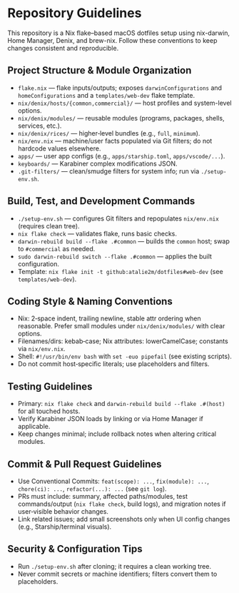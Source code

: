# Repository Guidelines

This repository is a Nix flake–based macOS dotfiles setup using nix-darwin, Home Manager, Denix, and brew-nix. Follow these conventions to keep changes consistent and reproducible.

## Project Structure & Module Organization
- `flake.nix` — flake inputs/outputs; exposes `darwinConfigurations` and `homeConfigurations` and a `templates/web-dev` flake template.
- `nix/denix/hosts/{common,commercial}/` — host profiles and system-level options.
- `nix/denix/modules/` — reusable modules (programs, packages, shells, services, etc.).
- `nix/denix/rices/` — higher‑level bundles (e.g., `full`, `minimum`).
- `nix/env.nix` — machine/user facts populated via Git filters; do not hardcode values elsewhere.
- `apps/` — user app configs (e.g., `apps/starship.toml`, `apps/vscode/...`).
- `keyboards/` — Karabiner complex modifications JSON.
- `.git-filters/` — clean/smudge filters for system info; run via `./setup-env.sh`.

## Build, Test, and Development Commands
- `./setup-env.sh` — configures Git filters and repopulates `nix/env.nix` (requires clean tree).
- `nix flake check` — validates flake, runs basic checks.
- `darwin-rebuild build --flake .#common` — builds the `common` host; swap to `#commercial` as needed.
- `sudo darwin-rebuild switch --flake .#common` — applies the built configuration.
- Template: `nix flake init -t github:atalie2m/dotfiles#web-dev` (see `templates/web-dev`).

## Coding Style & Naming Conventions
- Nix: 2‑space indent, trailing newline, stable attr ordering when reasonable. Prefer small modules under `nix/denix/modules/` with clear options.
- Filenames/dirs: kebab‑case; Nix attributes: lowerCamelCase; constants via `nix/env.nix`.
- Shell: `#!/usr/bin/env bash` with `set -euo pipefail` (see existing scripts).
- Do not commit host‑specific literals; use placeholders and filters.

## Testing Guidelines
- Primary: `nix flake check` and `darwin-rebuild build --flake .#(host)` for all touched hosts.
- Verify Karabiner JSON loads by linking or via Home Manager if applicable.
- Keep changes minimal; include rollback notes when altering critical modules.

## Commit & Pull Request Guidelines
- Use Conventional Commits: `feat(scope): ...`, `fix(module): ...`, `chore(ci): ...`, `refactor(...): ...` (see `git log`).
- PRs must include: summary, affected paths/modules, test commands/output (`nix flake check`, build logs), and migration notes if user‑visible behavior changes.
- Link related issues; add small screenshots only when UI config changes (e.g., Starship/terminal visuals).

## Security & Configuration Tips
- Run `./setup-env.sh` after cloning; it requires a clean working tree.
- Never commit secrets or machine identifiers; filters convert them to placeholders.
